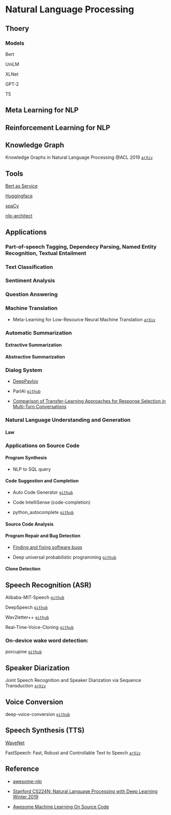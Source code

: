 # Natural Language Processing

## Thoery

### Models

Bert

UniLM

XLNet

GPT-2

T5

## Meta Learning for NLP

## Reinforcement Learning for NLP 

## Knowledge Graph

Knowledge Graphs in Natural Language Processing @ACL 2019 [`arXiv`](https://medium.com/@mgalkin/knowledge-graphs-in-natural-language-processing-acl-2019-7a14eb20fce8)

## Tools

[Bert as Service](https://github.com/hanxiao/bert-as-service)

[Huggingface](https://github.com/huggingface)

[spaCy](https://spacy.io)

[nlp-architect](https://github.com/NervanaSystems/nlp-architect)

## Applications

### Part-of-speech Tagging, Dependecy Parsing, Named Entity Recognition, Textual Entailment

### Text Classification

### Sentiment Analysis

### Question Answering

### Machine Translation

* Meta-Learning for Low-Resource Neural Machine Translation [`arXiv`](https://arxiv.org/abs/1808.08437)

### Automatic Summarization

#### Extractive Summarization

#### Abstractive Summarization

### Dialog System

* [DeepPavlov](http://deeppavlov.ai/)

* ParlAI [`github`](https://github.com/facebookresearch/ParlAI)

* [Comparison of Transfer-Learning Approaches for Response Selection in Multi-Turn Conversations](http://workshop.colips.org/dstc7/papers/17.pdf)

### Natural Language Understanding and Generation

#### Law

### Applications on Source Code

#### Program Synthesis

* NLP to SQL query

#### Code Suggestion and Completion

* Auto Code Generator [`github`](https://github.com/tonybeltramelli/pix2code)

* Code IntelliSense (code-completion)

* python_autocomplete [`github`](https://github.com/vpj/python_autocomplete)

#### Source Code Analysis

#### Program Repair and Bug Detection

* [Finding and fixing software bugs](https://engineering.fb.com/developer-tools/finding-and-fixing-software-bugs-automatically-with-sapfix-and-sapienz/)

* Deep universal probabilistic programming [`github`](https://github.com/pyro-ppl/pyro)

#### Clone Detection

## Speech Recognition (ASR)

Alibaba-MIT-Speech [`github`](https://github.com/alibaba/Alibaba-MIT-Speech)

DeepSpeech [`github`](https://github.com/mozilla/DeepSpeech)

Wav2letter++ [`github`](https://github.com/facebookresearch/wav2letter)

Real-Time-Voice-Cloning [`github`](https://github.com/CorentinJ/Real-Time-Voice-Cloning?utm_source=mybridge&utm_medium=blog&utm_campaign=read_more)

### On-device wake word detection:

porcupine [`github`](https://github.com/Picovoice/porcupine)

## Speaker Diarization

Joint Speech Recognition and Speaker Diarization via Sequence Transduction [`arXiv`](https://arxiv.org/abs/1907.05337) 

## Voice Conversion

deep-voice-conversion [`github`](https://github.com/andabi/deep-voice-conversion)

## Speech Synthesis (TTS)

[WaveNet](https://deepmind.com/blog/article/wavenet-generative-model-raw-audio) 

FastSpeech: Fast, Robust and Controllable Text to Speech [`arXiv`](https://arxiv.org/abs/1905.09263)

## Reference

* [awesome-nlp](https://github.com/keon/awesome-nlp#research-summaries-and-trends)

* [Stanford CS224N: Natural Language Processing with Deep Learning Winter 2019](https://www.youtube.com/playlist?list=PLoROMvodv4rOhcuXMZkNm7j3fVwBBY42z)

* [Awesome Machine Learning On Source Code](https://github.com/src-d/awesome-machine-learning-on-source-code)
